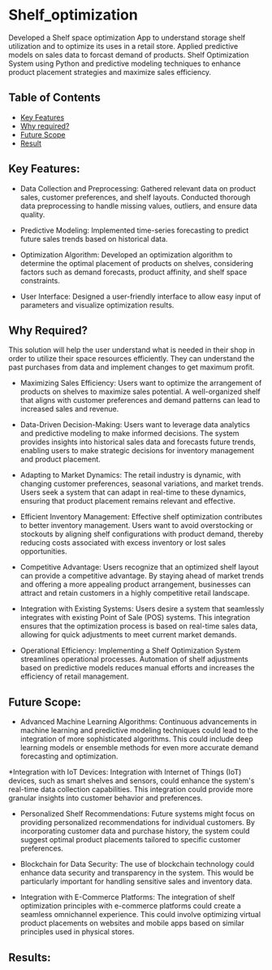 # Shelf_optimization
Developed a Shelf space optimization App to understand storage shelf utilization and to optimize its uses in a retail store. Applied predictive models on sales data to forcast demand of products.
Shelf Optimization System using Python and predictive modeling techniques to enhance product placement strategies and maximize sales efficiency.

## Table of Contents

* [Key Features](#key-features)
* [Why required?](#why-required?)
* [Future Scope](#future-scope)
* [Result](#result)

## Key Features:

* Data Collection and Preprocessing:
Gathered relevant data on product sales, customer preferences, and shelf layouts. Conducted thorough data preprocessing to handle missing values, outliers, and ensure data quality.

* Predictive Modeling:
Implemented time-series forecasting to predict future sales trends based on historical data.

* Optimization Algorithm:
Developed an optimization algorithm to determine the optimal placement of products on shelves, considering factors such as demand forecasts, product affinity, and shelf space constraints.

* User Interface:
Designed a user-friendly interface to allow easy input of parameters and visualize optimization results.

## Why Required?

This solution will help the user understand what is needed in their shop in order to utilize their space resources efficiently. They can understand the past purchases from data and implement changes to get maximum profit.

* Maximizing Sales Efficiency: Users want to optimize the arrangement of products on shelves to maximize sales potential. A well-organized shelf that aligns with customer preferences and demand patterns can lead to increased sales and revenue.

* Data-Driven Decision-Making: Users want to leverage data analytics and predictive modeling to make informed decisions. The system provides insights into historical sales data and forecasts future trends, enabling users to make strategic decisions for inventory management and product placement.

* Adapting to Market Dynamics: The retail industry is dynamic, with changing customer preferences, seasonal variations, and market trends. Users seek a system that can adapt in real-time to these dynamics, ensuring that product placement remains relevant and effective.

* Efficient Inventory Management: Effective shelf optimization contributes to better inventory management. Users want to avoid overstocking or stockouts by aligning shelf configurations with product demand, thereby reducing costs associated with excess inventory or lost sales opportunities.

* Competitive Advantage: Users recognize that an optimized shelf layout can provide a competitive advantage. By staying ahead of market trends and offering a more appealing product arrangement, businesses can attract and retain customers in a highly competitive retail landscape.

* Integration with Existing Systems: Users desire a system that seamlessly integrates with existing Point of Sale (POS) systems. This integration ensures that the optimization process is based on real-time sales data, allowing for quick adjustments to meet current market demands.

* Operational Efficiency: Implementing a Shelf Optimization System streamlines operational processes. Automation of shelf adjustments based on predictive models reduces manual efforts and increases the efficiency of retail management.

## Future Scope:

* Advanced Machine Learning Algorithms: Continuous advancements in machine learning and predictive modeling techniques could lead to the integration of more sophisticated algorithms. This could include deep learning models or ensemble methods for even more accurate demand forecasting and optimization.

*Integration with IoT Devices: Integration with Internet of Things (IoT) devices, such as smart shelves and sensors, could enhance the system's real-time data collection capabilities. This integration could provide more granular insights into customer behavior and preferences.

* Personalized Shelf Recommendations: Future systems might focus on providing personalized recommendations for individual customers. By incorporating customer data and purchase history, the system could suggest optimal product placements tailored to specific customer preferences.

* Blockchain for Data Security: The use of blockchain technology could enhance data security and transparency in the system. This would be particularly important for handling sensitive sales and inventory data.

* Integration with E-Commerce Platforms: The integration of shelf optimization principles with e-commerce platforms could create a seamless omnichannel experience. This could involve optimizing virtual product placements on websites and mobile apps based on similar principles used in physical stores.

## Results:
